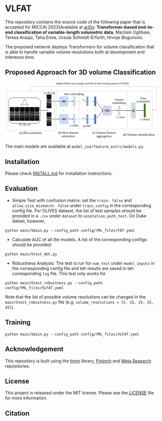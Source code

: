 # VLFAT
This repository contains the source code of the following paper that is accepted for MICCAI 2023(Available at  [arXiv](http://arxiv.org/abs/2307.06666):
**Transformer-based end-to-end classification of variable-length volumetric data**, Marzieh Oghbaie, Teresa Araujo, Taha Emre, Ursula Schmidt-Erfurth, Hrvoje Bogunovic

The proposed network deploys Transformers for volume classification that is able to handle variable volume resolutions both at development and inference time.  
## Proposed Approach for 3D volume Classification
<img src="assets/general_approach.png" alt="Alt text" title="Optional title">

The main models are available at `model_zoo/feature_extrc/models.py`.


## Installation
Please check [INSTALL.md](INSTALL.md) for installation instructions. 


## Evaluation
- Simple Test with confusion matrix: set the `train: false` and `allow_size_mismatch: false` under `train_config` in the corresponding config file. 
For OLIVES dataset, the list of test samples should be provided in a `.csv` under `dataset` to `annotation_path_test`.
On Duke datset, however, 
```shell
python main/Smain.py --config_path config/YML_files/FAT.yaml 
```

- Calculate AUC of all the models. A list of the corresponding configs should be provided:
```shell
python main/Stest_AUC.py
```

- Robustness Analysis: The test is run for `num_test` under `model_inputs` in the corresponding config file and teh results are saved in teh corresponding `log` file. This test only works for  
```shell
python main/Stest_robustness.py --config_path config/YML_files/VLFAT.yaml
```
Note that the list of possible volume resolutions can be changed in the `main/Stest_robustness.py` file (e.g. `volume_resolutions = [5, 15, 25, 35, 45]`).

## Training
```shell
python main/Smain.py --config_path config/YML_files/VLFAT.yaml
```


## Acknowledgement
This repository is built using the [timm](https://github.com/rwightman/pytorch-image-models) library, [Pytorch](https://pytorch.org) and [Meta Research](https://github.com/facebookresearch) repositories.

## License
This project is released under the MIT license. Please see the [LICENSE](LICENSE) file for more information.

## Citation

